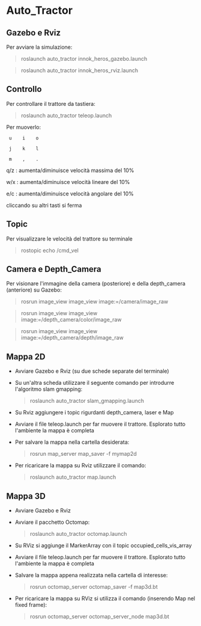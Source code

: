 # Auto_Tractor

## Gazebo e Rviz
Per avviare la simulazione:
> roslaunch auto_tractor innok_heros_gazebo.launch

> roslaunch auto_tractor innok_heros_rviz.launch

## Controllo
Per controllare il trattore da tastiera:
> roslaunch auto_tractor teleop.launch

Per muoverlo:  

     u    i    o
   
     j    k    l
   
     m    ,    .

q/z : aumenta/diminuisce velocità massima del 10%

w/x : aumenta/diminuisce velocità lineare del 10%

e/c : aumenta/diminuisce velocità angolare del 10%  

cliccando su altri tasti si ferma

## Topic
Per visualizzare le velocità del trattore su terminale
> rostopic echo /cmd_vel

## Camera e Depth_Camera
Per visionare l'immagine della camera (posteriore) e della depth_camera (anteriore) su Gazebo:
> rosrun image_view image_view image:=/camera/image_raw

> rosrun image_view image_view image:=/depth_camera/color/image_raw

> rosrun image_view image_view image:=/depth_camera/depth/image_raw

## Mappa 2D
- Avviare Gazebo e Rviz (su due schede separate del terminale)
- Su un'altra scheda utilizzare il seguente comando per introdurre l'algoritmo slam gmapping:

  > roslaunch auto_tractor slam_gmapping.launch
- Su Rviz aggiungere i topic rigurdanti depth_camera, laser e Map
- Avviare il file teleop.launch per far muovere il trattore. Esplorato tutto l'ambiente la mappa è completa
- Per salvare la mappa nella cartella desiderata: 
  > rosrun map_server map_saver -f mymap2d
- Per ricaricare la mappa su Rviz utilizzare il comando: 
  > roslaunch auto_tractor map.launch

## Mappa 3D
- Avviare Gazebo e Rviz
- Avviare il pacchetto Octomap:

  > roslaunch auto_tractor octomap.launch
- Su RViz si aggiunge il MarkerArray con il topic occupied_cells_vis_array
- Avviare il file teleop.launch per far muovere il trattore. Esplorato tutto l'ambiente la mappa è completa
- Salvare la mappa appena realizzata nella cartella di interesse:
  > rosrun octomap_server octomap_saver -f map3d.bt
- Per ricaricare la mappa su RViz si utilizza il comando (inserendo Map nel fixed frame):
  > rosrun octomap_server octomap_server_node map3d.bt

